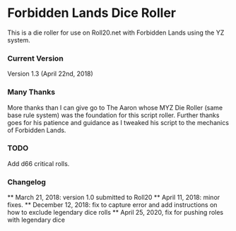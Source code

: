 # Forbidden Lands Dice Roller
This is a die roller for use on Roll20.net with Forbidden Lands using the YZ system. 

### Current Version
Version 1.3 (April 22nd, 2018) 

### Many Thanks	
More thanks than I can give go to The Aaron whose MYZ Die Roller (same base rule system) was the foundation for this script roller. Further thanks goes for his patience and guidance as I tweaked his script to the mechanics of Forbidden Lands.

### TODO

Add d66 critical rolls.
	
### Changelog

** March 21, 2018: version 1.0 submitted to Roll20
** April 11, 2018: minor fixes.
** December 12, 2018: fix to capture error and add instructions on how to exclude legendary dice rolls
** April 25, 2020, fix for pushing roles with legendary dice
